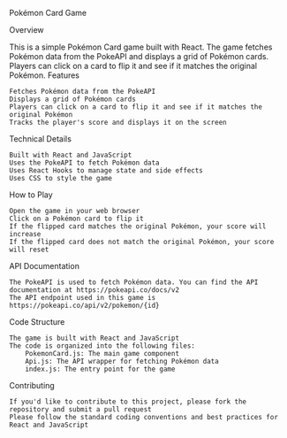 Pokémon Card Game

Overview

This is a simple Pokémon Card game built with React. The game fetches Pokémon data from the PokeAPI and displays a grid of Pokémon cards. Players can click on a card to flip it and see if it matches the original Pokémon.
Features

    Fetches Pokémon data from the PokeAPI
    Displays a grid of Pokémon cards
    Players can click on a card to flip it and see if it matches the original Pokémon
    Tracks the player's score and displays it on the screen

Technical Details

    Built with React and JavaScript
    Uses the PokeAPI to fetch Pokémon data
    Uses React Hooks to manage state and side effects
    Uses CSS to style the game

How to Play

    Open the game in your web browser
    Click on a Pokémon card to flip it
    If the flipped card matches the original Pokémon, your score will increase
    If the flipped card does not match the original Pokémon, your score will reset

API Documentation

    The PokeAPI is used to fetch Pokémon data. You can find the API documentation at https://pokeapi.co/docs/v2
    The API endpoint used in this game is https://pokeapi.co/api/v2/pokemon/{id}

Code Structure

    The game is built with React and JavaScript
    The code is organized into the following files:
        PokemonCard.js: The main game component
        Api.js: The API wrapper for fetching Pokémon data
        index.js: The entry point for the game

Contributing

    If you'd like to contribute to this project, please fork the repository and submit a pull request
    Please follow the standard coding conventions and best practices for React and JavaScript
